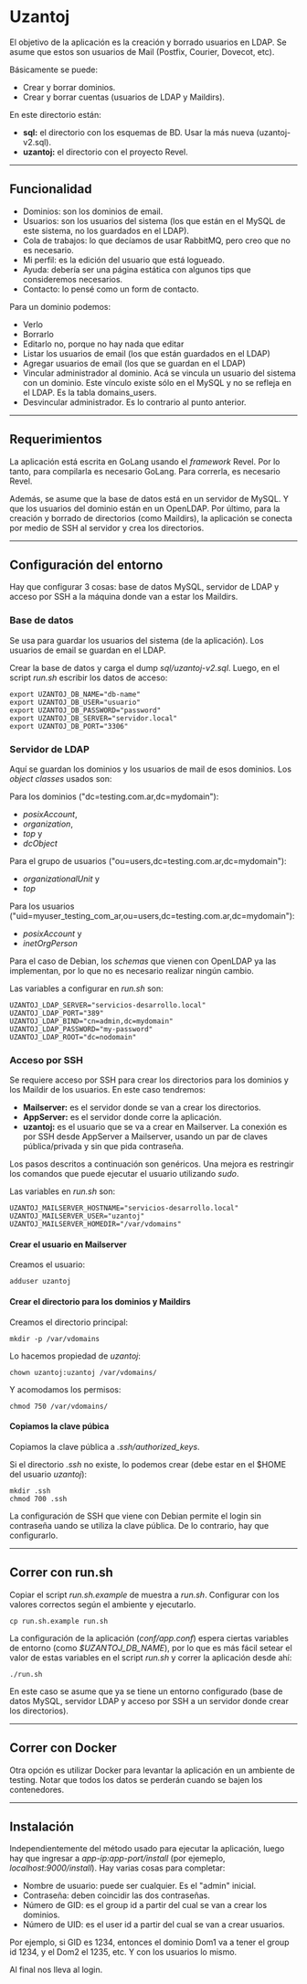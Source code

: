# Uzantoj #

El objetivo de la aplicación es la creación y borrado usuarios en LDAP. Se asume que estos son usuarios de Mail (Postfix, Courier, Dovecot, etc).

Básicamente se puede:

* Crear y borrar dominios.
* Crear y borrar cuentas (usuarios de LDAP y Maildirs).

En este directorio están:

* **sql:** el directorio con los esquemas de BD. Usar la más nueva (uzantoj-v2.sql).
* **uzantoj:** el directorio con el proyecto Revel.

---

## Funcionalidad ##

* Dominios: son los dominios de email.
* Usuarios: son los usuarios del sistema (los que están en el MySQL de este sistema, no los guardados en el LDAP).
* Cola de trabajos: lo que decíamos de usar RabbitMQ, pero creo que no es necesario.
* Mi perfil: es la edición del usuario que está logueado.
* Ayuda: debería ser una página estática con algunos tips que consideremos necesarios.
* Contacto: lo pensé como un form de contacto.

Para un dominio podemos:

* Verlo
* Borrarlo
* Editarlo no, porque no hay nada que editar
* Listar los usuarios de email (los que están guardados en el LDAP)
* Agregar usuarios de email (los que se guardan en el LDAP)
* Vincular administrador al dominio. Acá se vincula un usuario del sistema con un dominio. Este vínculo existe sólo en el MySQL y no se refleja en el LDAP. Es la tabla domains_users.
* Desvincular administrador. Es lo contrario al punto anterior.

---

## Requerimientos ##

La aplicación está escrita en GoLang usando el _framework_ Revel. Por lo tanto, para compilarla es necesario GoLang. Para correrla, es necesario Revel.

Además, se asume que la base de datos está en un servidor de MySQL. Y que los usuarios del dominio están en un OpenLDAP. Por último, para la creación y borrado de directorios (como Maildirs), la aplicación se conecta por medio de SSH al servidor y crea los directorios.

---

## Configuración del entorno ##

Hay que configurar 3 cosas: base de datos MySQL, servidor de LDAP y acceso por SSH a la máquina donde van a estar los Maildirs.

### Base de datos ###

Se usa para guardar los usuarios del sistema (de la aplicación). Los usuarios de email se guardan en el LDAP. 

Crear la base de datos y carga el dump _sql/uzantoj-v2.sql_. Luego, en el script _run.sh_ escribir los datos de acceso:

	export UZANTOJ_DB_NAME="db-name"
	export UZANTOJ_DB_USER="usuario"
	export UZANTOJ_DB_PASSWORD="password"
	export UZANTOJ_DB_SERVER="servidor.local"
	export UZANTOJ_DB_PORT="3306"

### Servidor de LDAP ###

Aquí se guardan los dominios y los usuarios de mail de esos dominios. Los _object classes_ usados son:

Para los dominios ("dc=testing.com.ar,dc=mydomain"): 

* _posixAccount_, 
* _organization_, 
* _top_ y
* _dcObject_

Para el grupo de usuarios ("ou=users,dc=testing.com.ar,dc=mydomain"): 

* _organizationalUnit_ y
* _top_

Para los usuarios ("uid=myuser_testing_com_ar,ou=users,dc=testing.com.ar,dc=mydomain"): 

* _posixAccount_ y 
* _inetOrgPerson_

Para el caso de Debian, los _schemas_ que vienen con OpenLDAP ya las implementan, por lo que no es necesario realizar ningún cambio.

Las variables a configurar en _run.sh_ son:

	UZANTOJ_LDAP_SERVER="servicios-desarrollo.local"
	UZANTOJ_LDAP_PORT="389"
	UZANTOJ_LDAP_BIND="cn=admin,dc=mydomain"
	UZANTOJ_LDAP_PASSWORD="my-password"
	UZANTOJ_LDAP_ROOT="dc=nodomain"


### Acceso por SSH ###

Se requiere acceso por SSH para crear los directorios para los dominios y los Maildir de los usuarios. En este caso tendremos:

* **Mailserver:** es el servidor donde se van a crear los directorios.
* **AppServer:** es el servidor donde corre la aplicación.
* **uzantoj:** es el usuario que se va a crear en Mailserver. La conexión es por SSH desde AppServer a Mailserver, usando un par de claves pública/privada y sin que pida contraseña.

Los pasos descritos a continuación son genéricos. Una mejora es restringir los comandos que puede ejecutar el usuario utilizando _sudo_.

Las variables en _run.sh_ son:

	UZANTOJ_MAILSERVER_HOSTNAME="servicios-desarrollo.local"
	UZANTOJ_MAILSERVER_USER="uzantoj"
	UZANTOJ_MAILSERVER_HOMEDIR="/var/vdomains"


#### Crear el usuario en Mailserver ####

Creamos el usuario:

	adduser uzantoj

#### Crear el directorio para los dominios y Maildirs ####

Creamos el directorio principal:

	mkdir -p /var/vdomains

Lo hacemos propiedad de _uzantoj_:

	chown uzantoj:uzantoj /var/vdomains/

Y acomodamos los permisos:

	chmod 750 /var/vdomains/

#### Copiamos la clave púbica ####

Copiamos la clave pública a _.ssh/authorized_keys_.

Si el directorio _.ssh_ no existe, lo podemos crear (debe estar en el $HOME del usuario _uzantoj_):

	mkdir .ssh
	chmod 700 .ssh

La configuración de SSH que viene con Debian permite el login sin contraseña uando se utiliza la clave pública. De lo contrario, hay que configurarlo.

---

## Correr con run.sh ##

Copiar el script _run.sh.example_ de muestra a _run.sh_. Configurar con los valores correctos según el ambiente y ejecutarlo.

	cp run.sh.example run.sh

La configuración de la aplicación (_conf/app.conf_)  espera ciertas variables de entorno (como _$UZANTOJ_DB_NAME_), por lo que es más fácil setear el valor de estas variables en el script _run.sh_ y correr la aplicación desde ahí:

	./run.sh

En este caso se asume que ya se tiene un entorno configurado (base de datos MySQL, servidor LDAP y acceso por SSH a un servidor donde crear los directorios).

---

## Correr con Docker ##

Otra opción es utilizar Docker para levantar la aplicación en un ambiente de testing. Notar que todos los datos se perderán cuando se bajen los contenedores.

---

## Instalación ##

Independientemente del método usado para ejecutar la aplicación, luego hay que ingresar a *app-ip:app-port/install* (por ejemeplo, *localhost:9000/install*). Hay varias cosas para completar:

* Nombre de usuario: puede ser cualquier. Es el "admin" inicial.
* Contraseña: deben coincidir las dos contraseñas.
* Número de GID: es el group id a partir del cual se van a crear los dominios.
* Número de UID: es el user id a partir del cual se van a crear usuarios.

Por ejemplo, si GID es 1234, entonces el dominio Dom1 va a tener el group id 1234, y el Dom2 el 1235, etc. Y con los usuarios lo mismo. 

Al final nos lleva al login.

